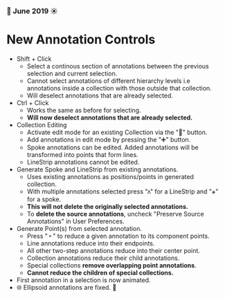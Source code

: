 ### 🌴 June 2019 ☀️
# New Annotation Controls
* Shift + Click
    * Select a continous section of annotations between the previous selection and current selection.
    * Cannot select annotations of different hierarchy levels i.e annotations inside a collection with those outside that collection.
    * Will deselect annotations that are already selected.
* Ctrl + Click
    * Works the same as before for selecting.
    * **Will now deselect annotations that are already selected.**
* Collection Editing
    * Activate edit mode for an existing Collection via the "📝" button.
    * Add annotations in edit mode by pressing the "➕" button.
    * Spoke annotations can be edited. Added annotations will be transformed into points that form lines.
    * LineStrip annotations cannot be edited.
* Generate Spoke and LineStrip from existing annotations.
    * Uses existing annotations as positions/points in generated collection.
    * With multiple annotations selected press "ʌ" for a LineStrip and "⚹" for a spoke.
    * **This will not delete the originally selected annotations.**
    * To **delete the source annotations**, uncheck "Preserve Source Annotations" in User Preferences.
* Generate Point(s) from selected annotation.
    * Press "⚬" to reduce a given annotation to its component points.
    * Line annotations reduce into their endpoints.
    * All other two-step annotations reduce into their center point.
    * Collection annotations reduce their child annotations.
    * Special collections **remove overlapping point annotations**.
    * **Cannot reduce the children of special collections.**
* First annotation in a selection is now animated.
* 🌐 Ellipsoid annotations are fixed. 👀
